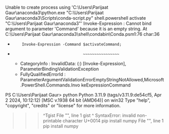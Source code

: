 Unable to create process using 'C:\Users\Parijaat Gaur\anaconda3\python.exe "C:\Users\Parijaat Gaur\anaconda3\Scripts\conda-script.py" shell.powershell activate "C:\Users\Parijaat Gaur\anaconda3"'
Invoke-Expression : Cannot bind argument to parameter 'Command' because it is an empty string.
At C:\Users\Parijaat Gaur\anaconda3\shell\condabin\Conda.psm1:76 char:36
+         Invoke-Expression -Command $activateCommand;
+                                    ~~~~~~~~~~~~~~~~
    + CategoryInfo          : InvalidData: (:) [Invoke-Expression], ParameterBindingValidationException
    + FullyQualifiedErrorId : ParameterArgumentValidationErrorEmptyStringNotAllowed,Microsoft.PowerShell.Commands.Invo
   keExpressionCommand

PS C:\Users\Parijaat Gaur> python
Python 3.11.9 (tags/v3.11.9:de54cf5, Apr  2 2024, 10:12:12) [MSC v.1938 64 bit (AMD64)] on win32
Type "help", "copyright", "credits" or "license" for more information.
>>> ^Tgist
  File "<stdin>", line 1
    gist
    ^
SyntaxError: invalid non-printable character U+0014
>>> pip install numpy
  File "<stdin>", line 1
    pip install numpy
